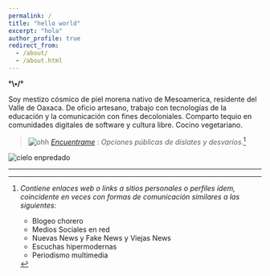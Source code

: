 ```yaml
---
permalink: /
title: "hello world"
excerpt: "hola"
author_profile: true
redirect_from: 
  - /about/
  - /about.html
---
```


__°\•/°__

Soy mestizo cósmico de piel morena nativo de Mesoamerica, residente del Valle de Oaxaca.
De oficio artesano, trabajo con tecnologías de la educación y la comunicación con fines decoloniales. Comparto tequio en comunidades digitales de software y cultura libre.
 Cocino vegetariano.

> ![ohh](https://web.archive.org/web/20091027042652/http://www.geocities.com/neda97a/tn_arrow33.gif) _[Encuentrame](whoami.md)_ : _Opciones públicas de dislates y desvaríos._[^1]

<img src='/io/images/suelopiedritas_001.jpg' alt='cielo enpredado'>


---

[^1]: _Contiene enlaces web o links a sitios personales o perfiles idem, coincidente en veces con formas de comunicación similares a las siguientes:_

	- Blogeo chorero
	- Medios Sociales en red
	- Nuevas News y Fake News y Viejas News
	- Escuchas hipermodernas
	- Periodismo multimedia
